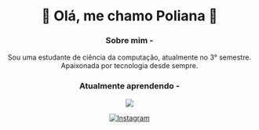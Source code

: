<div align="center">
  
# 🌸 Olá, me chamo Poliana 🌸

### Sobre mim -
Sou uma estudante de ciência da computação, atualmente no 3° semestre.
Apaixonada por tecnologia desde sempre. 

### Atualmente aprendendo - 

<p align="center">
  <a href="https://skillicons.dev">
    <img src="https://skillicons.dev/icons?i=git,c,py" />
  </a>
</p>

[![Instagram](https://img.shields.io/badge/Instagram-E4405F?style=for-the-badge&logo=instagram&logoColor=white)](https://www.instagram.com/natorishige_/?next=%2F)


<!--
**polianasmt/polianasmt** is a ✨ _special_ ✨ repository because its `README.md` (this file) appears on your GitHub profile.

Here are some ideas to get you started:

- 🔭 I’m currently working on ...
- 🌱 I’m currently learning ...
- 👯 I’m looking to collaborate on ...
- 🤔 I’m looking for help with ...
- 💬 Ask me about ...
- 📫 How to reach me: ...
- 😄 Pronouns: ...
- ⚡ Fun fact: ...
-->
